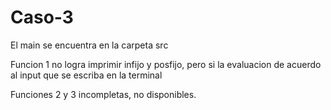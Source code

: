 # Caso-3

El main se encuentra en la carpeta src

Funcion 1 no logra imprimir infijo y posfijo, pero si la evaluacion de acuerdo al input que se escriba en la terminal

Funciones 2 y 3 incompletas, no disponibles.
